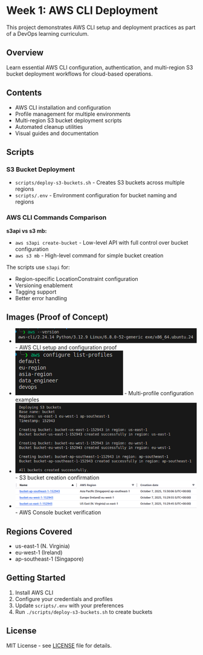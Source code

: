 # Week 1: AWS CLI Deployment

This project demonstrates AWS CLI setup and deployment practices as part of a DevOps learning curriculum.

## Overview

Learn essential AWS CLI configuration, authentication, and multi-region S3 bucket deployment workflows for cloud-based operations.

## Contents

- AWS CLI installation and configuration
- Profile management for multiple environments
- Multi-region S3 bucket deployment scripts
- Automated cleanup utilities
- Visual guides and documentation

## Scripts

### S3 Bucket Deployment
- `scripts/deploy-s3-buckets.sh` - Creates S3 buckets across multiple regions
- `scripts/.env` - Environment configuration for bucket naming and regions

### AWS CLI Commands Comparison

**s3api vs s3 mb:**
- `aws s3api create-bucket` - Low-level API with full control over bucket configuration
- `aws s3 mb` - High-level command for simple bucket creation

The scripts use `s3api` for:
- Region-specific LocationConstraint configuration
- Versioning enablement
- Tagging support
- Better error handling


## Images (Proof of Concept)

- ![AWS CLI setup and configuration proof](images/aws-cli.png) - AWS CLI setup and configuration proof
- ![Multi-profile configuration examples](images/profiles.png) - Multi-profile configuration examples
- ![S3 bucket creation confirmation](images/bucket-created.png) - S3 bucket creation confirmation
- ![AWS Console bucket verification](images/cloud-bucket.png) - AWS Console bucket verification


## Regions Covered

- us-east-1 (N. Virginia)
- eu-west-1 (Ireland)
- ap-southeast-1 (Singapore)

## Getting Started

1. Install AWS CLI
2. Configure your credentials and profiles
3. Update `scripts/.env` with your preferences
4. Run `./scripts/deploy-s3-buckets.sh` to create buckets

## License

MIT License - see [LICENSE](LICENSE) file for details.